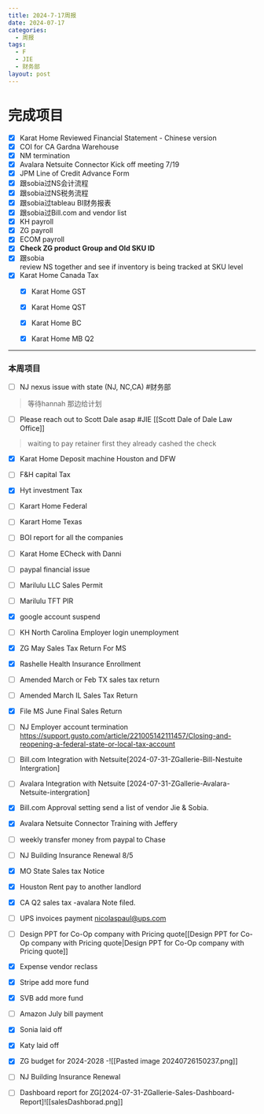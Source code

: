 ```yaml
---
title: 2024-7-17周报
date: 2024-07-17
categories:
  - 周报
tags:
  - F
  - JIE
  - 财务部
layout: post
---
```


# 完成项目  

- [x] Karat Home Reviewed Financial Statement - Chinese version
- [x] COI for CA Gardna Warehouse
- [x] NM termination
- [x] Avalara Netsuite Connector Kick off meeting 7/19
- [x] JPM Line of Credit Advance Form
- [x] 跟sobia过NS会计流程
- [x] 跟sobia过NS税务流程
- [x] 跟sobia过tableau BI财务报表
- [x] 跟sobia过Bill.com and vendor list
- [x] KH payroll
- [x] ZG payroll
- [x] ECOM payroll
- [x] **Check ZG product Group and Old SKU ID**
- [x] 跟sobia review NS together and see if inventory is being tracked at SKU level
- [x]  Karat Home Canada Tax
	- [x] Karat Home GST
	- [x] Karat Home QST
	- [x] Karat Home BC
	- [x] Karat Home MB Q2



---
### 本周项目

- [ ] NJ nexus issue with state (NJ, NC,CA)  #财务部 
> 等待hannah 那边给计划  
- [ ] Please reach out to Scott Dale asap #JIE    [[Scott Dale of Dale Law Office]]    
> waiting to pay retainer first
> they already cashed the check
- [x] Karat Home Deposit machine Houston and DFW
- [ ] F&H capital Tax
- [x] Hyt investment Tax
- [ ] Karart Home Federal 
- [ ] Karart Home Texas 
- [ ] BOI report for all the companies
- [ ] Karat Home ECheck with Danni
- [ ] paypal financial issue
- [ ] Marilulu LLC Sales Permit
- [ ] Marilulu TFT PIR
- [x] google account suspend
- [ ] KH North Carolina Employer login unemployment
- [x] ZG May Sales Tax Return For MS
- [x] Rashelle Health Insurance Enrollment
- [ ] Amended March or Feb TX sales tax return
- [ ] Amended March IL Sales Tax Return 
- [x] File MS June Final Sales Return
- [ ] NJ Employer account termination   https://support.gusto.com/article/221005142111457/Closing-and-reopening-a-federal-state-or-local-tax-account
- [ ] Bill.com Integration with Netsuite[2024-07-31-ZGallerie-Bill-Nestuite Intergration]
- [ ] Avalara Integration with Netsuite [2024-07-31-ZGallerie-Avalara-Netsuite-intergration]
- [x] Bill.com Approval setting send a list of vendor Jie & Sobia.
- [x] Avalara Netsuite Connector Training with Jeffery
- [ ] weekly transfer money from paypal to Chase
- [ ] NJ Building Insurance Renewal 8/5
- [x] MO State Sales tax Notice

- [x] Houston Rent pay to another landlord
- [x] CA Q2 sales tax -avalara Note filed.
- [ ] UPS invoices payment nicolaspaul@ups.com
- [ ] Design PPT for Co-Op company with Pricing quote[[Design PPT for Co-Op company with Pricing quote|Design PPT for Co-Op company with Pricing quote]]
- [x] Expense vendor reclass
- [x] Stripe add more fund
- [x] SVB add more fund
- [ ] Amazon July bill payment
- [x] Sonia laid off
- [x] Katy laid off
- [x] ZG budget for 2024-2028
-![[Pasted image 20240726150237.png]]
- [ ] NJ Building Insurance Renewal
- [ ] Dashboard report for ZG[2024-07-31-ZGallerie-Sales-Dashboard-Report]![[salesDashborad.png]]













































































































































































































































